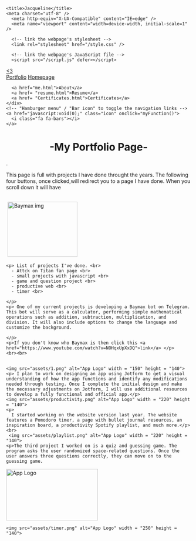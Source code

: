  <!DOCTYPE html>
<html>
  <head>
    
    <title>Jacqueline</title>
    <meta charset="utf-8" />
	  <meta http-equiv="X-UA-Compatible" content="IE=edge" />
	  <meta name="viewport" content="width=device-width, initial-scale=1" />

	  <!-- link the webpage's stylesheet -->
	  <link rel="stylesheet" href="/style.css" />

	  <!-- link the webpage's JavaScript file -->
	  <script src="/script.js" defer></script>

  </head>


  <!-- Load an icon library to show a hamburger menu (bars) on small screens -->
  <link rel="stylesheet" href="https://cdnjs.cloudflare.com/ajax/libs/font-awesome/4.7.0/css/font-awesome.min.css">

  <!-- Top Navigation Menu -->
  <div class="topnav">
    <a href="#home" class="active"><3</a>
    <!-- Navigation links (hidden by default) -->
    <div id="myLinks">
      <a href="portfolio.html">Portfolio</a>
      <a href="index.html">Homepage</a>

      <a href="me.html">About</a>
      <a href= "resume.html">Resume</a>
      <a href= "Certificates.html">Certificates</a>
    </div>
    <!-- "Hamburger menu" / "Bar icon" to toggle the navigation links -->
    <a href="javascript:void(0);" class="icon" onclick="myFunction()">
      <i class="fa fa-bars"></i>
    </a>
  </div>

  <body>
    <h1 align="center">-My Portfolio Page-</h1>.
    <p> This page is full with projects I have done throught the years. The following four buttons, once clicked,will redirect you to a page I have done. When you scroll down it will have 
    </p>
    <br>
    <img>
    <img src="assets/baymax.png" alt="Baymax img" width="190" 
       height="150" >



    <p> List of projects I've done. <br>
      - Attck on Titan fan page <br>
      - small projects with javascript <br>
      - game and question project <br>
      - productive web <br>
      - timer <br>
      
    </p>
    <p> One of my current projects is developing a Baymax bot on Telegram. This bot will serve as a calculator, performing simple mathematical operations such as addition, subtraction, multiplication, and division. It will also include options to change the language and customize the background.

    </p>
    <p>If you don't know who Baymax is then click this <a href="https://www.youtube.com/watch?v=NOHqxUpXxDQ">link</a> </p>
    <br><br>


    <img src="assets/1.png" alt="App Logo" width = "150" height = "140">
    <p> I plan to work on designing an app using Jotform to get a visual understanding of how the app functions and identify any modifications needed through testing. Once I complete the initial design and make the necessary adjustments on Jotform, I will use additional resources to develop a fully functional and official app.</p>
    <img src="assets/productivity.png" alt="App Logo" width = "220" height = "140">
    <p>
      I started working on the website version last year. The website features a Pomodoro timer, a page with bullet journal resources, an inspiration board, a productivity Spotify playlist, and much more.</p>
    <br>
     <img src="assets/playlist.png" alt="App Logo" width = "220" height = "140">
    <p>The third project I worked on is a quiz and guessing game. The program asks the user randomized space-related questions. Once the user answers three questions correctly, they can move on to the guessing game.

 </p> 
     <img src="assets/hwLog.png" alt="App Logo" width = "250" height = "140">
    
    <img src="assets/timer.png" alt="App Logo" width = "250" height = "140">
  </body>
</html>
